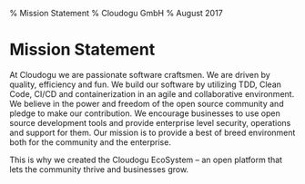 % Mission Statement
% Cloudogu GmbH
% August 2017

# Mission Statement

At Cloudogu we are passionate software craftsmen. We are driven by quality, efficiency and fun. We build our software by utilizing TDD, Clean Code, CI/CD and containerization in an agile and collaborative environment. We believe in the power and freedom of the open source community and pledge to make our contribution. We encourage businesses to use open source development tools and provide enterprise level security, operations and support for them. Our mission is to provide a best of breed environment both for the community and the enterprise. 

This is why we created the Cloudogu EcoSystem – an open platform that lets the community thrive and businesses grow.